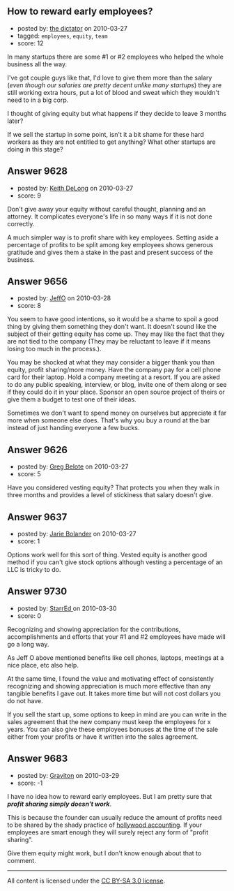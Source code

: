 ## How to reward early employees?

- posted by: [the dictator](https://stackexchange.com/users/-1/473-the-dictator) on 2010-03-27
- tagged: `employees`, `equity`, `team`
- score: 12

In many startups there are some #1 or #2 employees who helped the whole business all the way.

I've got couple guys like that, I'd love to give them more than the salary (*even though our salaries are pretty decent unlike many startups*) they are still working extra hours, put a lot of blood and sweat which they wouldn't need to in a big corp.

I thought of giving equity but what happens if they decide to leave 3 months later? 

If we sell the startup in some point, isn't it a bit shame for these hard workers as they are not entitled to get anything? What other startups are doing in this stage?


## Answer 9628

- posted by: [Keith DeLong](https://stackexchange.com/users/-1/888-keith-delong) on 2010-03-27
- score: 9

Don't give away your equity without careful thought, planning and an attorney. It complicates everyone's life in so many ways if it is not done correctly.

A much simpler way is to profit share with key employees. Setting aside a percentage of profits to be split among key employees shows generous gratitude and gives them a stake in the past and present success of the business.


## Answer 9656

- posted by: [JeffO](https://stackexchange.com/users/-1/1796-jeffo) on 2010-03-28
- score: 8

You seem to have good intentions, so it would be a shame to spoil a good thing by giving them something they don't want. It doesn't sound like the subject of their getting equity has come up. They may like the fact that they are not tied to the company (They may be reluctant to leave if it means losing too much in the process.).

You may be shocked at what they may consider a bigger thank you than equity, profit sharing/more money. Have the company pay for a cell phone card for their laptop. Hold a company meeting at a resort. If you are asked to do any public speaking, interview, or blog, invite one of them along or see if they could do it in your place. Sponsor an open source project of theirs or give them a budget to test one of their ideas.

Sometimes we don't want to spend money on ourselves but appreciate it far more when someone else does. That's why you buy a round at the bar instead of just handing everyone a few bucks.



## Answer 9626

- posted by: [Greg Belote](https://stackexchange.com/users/-1/837-greg-belote) on 2010-03-27
- score: 5

Have you considered vesting equity? That protects you when they walk in three months and provides a level of stickiness that salary doesn't give.


## Answer 9637

- posted by: [Jarie Bolander](https://stackexchange.com/users/-1/585-jarie-bolander) on 2010-03-27
- score: 1

Options work well for this sort of thing. Vested equity is another good method if you can't give stock options although vesting a percentage of an LLC is tricky to do.


## Answer 9730

- posted by: [StarrEd ](https://stackexchange.com/users/-1/1729-starred) on 2010-03-30
- score: 0

Recognizing and showing appreciation for the contributions, accomplishments and efforts that your #1 and #2 employees have made will go a long way.  

As Jeff O above mentioned benefits like cell phones, laptops, meetings at a nice place, etc also help.

At the same time, I found  the value and motivating effect of consistently recognizing and showing appreciation is much more effective than any tangible benefits I gave out.  It takes more time but will not cost dollars you do not have.

If you sell the start up, some options to keep in mind are you can write in the sales agreement that the new company must keep the employees for x years.  You can also give these employees bonuses at the time of the sale either from your profits or have it written into the sales agreement.




## Answer 9683

- posted by: [Graviton](https://stackexchange.com/users/-1/85-graviton) on 2010-03-29
- score: -1

<p>I have no idea how to reward early employees. But I am pretty sure that <strong><em>profit sharing simply doesn't work</em></strong>. </p>

<p>This is because the founder can usually reduce the amount of profits need to be shared by the shady practice of <a href="http://en.wikipedia.org/wiki/Hollywood_accounting" rel="nofollow">hollywood accounting</a>. If your employees are smart enough they will surely reject any form of "profit sharing". </p>

<p>Give them equity might work, but I don't know enough about that to comment. </p>




---

All content is licensed under the [CC BY-SA 3.0 license](https://creativecommons.org/licenses/by-sa/3.0/).

